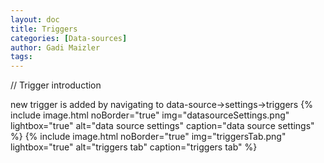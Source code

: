 ```yaml
---
layout: doc
title: Triggers
categories: [Data-sources]
author: Gadi Maizler
tags: 
---
```

// Trigger introduction

new trigger is added by navigating to data-source->settings->triggers
{% include image.html noBorder="true" img="datasourceSettings.png" lightbox="true" alt="data source settings" caption="data source settings" %}
{% include image.html noBorder="true" img="triggersTab.png" lightbox="true" alt="triggers tab" caption="triggers tab" %}